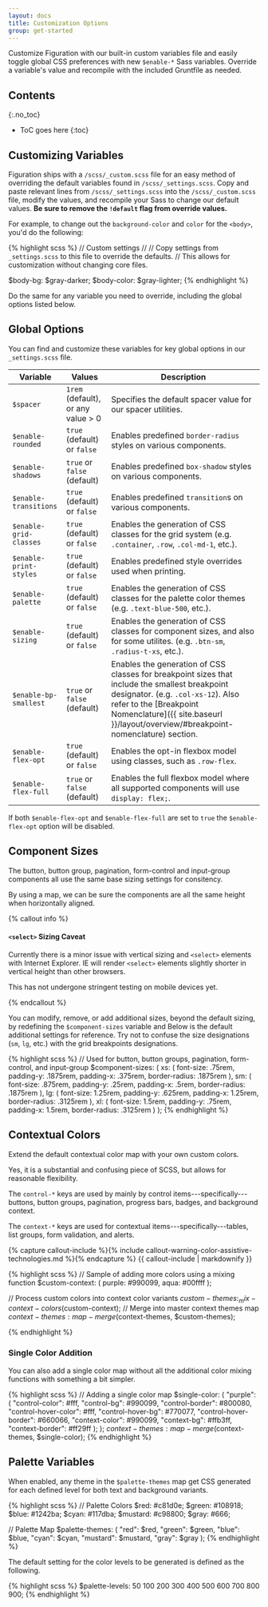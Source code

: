 ```yaml
---
layout: docs
title: Customization Options
group: get-started
---
```


Customize Figuration with our built-in custom variables file and easily toggle global CSS preferences with new `$enable-*` Sass variables. Override a variable's value and recompile with the included Gruntfile as needed.

## Contents
{:.no_toc}

* ToC goes here
{:toc}

## Customizing Variables

Figuration ships with a `/scss/_custom.scss` file for an easy method of overriding the default variables found in `/scss/_settings.scss`. Copy and paste relevant lines from `/scss/_settings.scss` into the `/scss/_custom.scss` file, modify the values, and recompile your Sass to change our default values. **Be sure to remove the `!default` flag from override values.**

For example, to change out the `background-color` and `color` for the `<body>`, you'd do the following:

{% highlight scss %}
// Custom settings
//
// Copy settings from `_settings.scss` to this file to override the defaults.
// This allows for customization without changing core files.

$body-bg:    $gray-darker;
$body-color: $gray-lighter;
{% endhighlight %}

Do the same for any variable you need to override, including the global options listed below.

## Global Options

You can find and customize these variables for key global options in our `_settings.scss` file.

| Variable                    | Values                             | Description                                                                                      |
| --------------------------- | ---------------------------------- | -------------------------------------------------------------------------------------------------|
| `$spacer`                   | `1rem` (default), or any value > 0 | Specifies the default spacer value for our spacer utilities.                                     |
| `$enable-rounded`           | `true` (default) or `false`        | Enables predefined `border-radius` styles on various components.                                 |
| `$enable-shadows`           | `true` or `false` (default)        | Enables predefined `box-shadow` styles on various components.                                    |
| `$enable-transitions`       | `true` (default) or `false`        | Enables predefined `transition`s on various components.                                          |
| `$enable-grid-classes`      | `true` (default) or `false`        | Enables the generation of CSS classes for the grid system (e.g. `.container`, `.row`, `.col-md-1`, etc.). |
| `$enable-print-styles`      | `true` (default) or `false`        | Enables predefined style overrides used when printing.                                           |
| `$enable-palette`           | `true` (default) or `false`        | Enables the generation of CSS classes for the palette color themes (e.g. `.text-blue-500`, etc.). |
| `$enable-sizing`            | `true` (default) or `false`        | Enables the generation of CSS classes for component sizes, and also for some utilites. (e.g. `.btn-sm`, `.radius-t-xs`, etc.). |
| `$enable-bp-smallest`       | `true` or `false` (default)        | Enables the generation of CSS classes for breakpoint sizes that include the smallest breakpoint designator. (e.g. `.col-xs-12`).  Also refer to the [Breakpoint Nomenclature]({{ site.baseurl }}/layout/overview/#breakpoint-nomenclature) section. |
| `$enable-flex-opt`          | `true` (default) or `false`        | Enables the opt-in flexbox model using classes, such as `.row-flex`.                             |
| `$enable-flex-full`         | `true` or `false` (default)        | Enables the full flexbox model where all supported components will use `display: flex;`.         |

If both `$enable-flex-opt` and `$enable-flex-full` are set to `true` the `$enable-flex-opt` option will be disabled.

## Component Sizes

The button, button group, pagination, form-control and input-group components all use the same base sizing settings for consitency.

By using a map, we can be sure the components are all the same height when horizontally aligned.

{% callout info %}
#### `<select>` Sizing Caveat

Currently there is a minor issue with vertical sizing and `<select>` elements with Internet Explorer.  IE will render `<select>` elements slightly shorter in vertical height than other browsers.

This has not undergone stringent testing on mobile devices yet.

{% endcallout %}

You can modify, remove, or add additional sizes, beyond the default sizing, by redefining the `$component-sizes` variable and
Below is the default additional settings for reference.  Try not to confuse the size designations (`sm`, `lg`, etc.) with the grid breakpoints designations.

{% highlight scss %}
// Used for button, button groups, pagination, form-control, and input-group
$component-sizes: (
    xs: (
        font-size:      .75rem,
        padding-y:      .1875rem,
        padding-x:      .375rem,
        border-radius:  .1875rem
    ),
    sm: (
        font-size:      .875rem,
        padding-y:      .25rem,
        padding-x:      .5rem,
        border-radius:  .1875rem
   ),
    lg: (
        font-size:      1.25rem,
        padding-y:      .625rem,
        padding-x:      1.25rem,
        border-radius:  .3125rem
    ),
    xl: (
        font-size:      1.5rem,
        padding-y:      .75rem,
        padding-x:      1.5rem,
        border-radius:  .3125rem
    )
);
{% endhighlight %}

## Contextual Colors

Extend the default contextual color map with your own custom colors.

Yes, it is a substantial and confusing piece of SCSS, but allows for reasonable flexibility.

The `control-*` keys are used by mainly by control items---specifically---buttons, button groups, pagination, progress bars, badges, and background context.

The `context-*` keys are used for contextual items---specifically---tables, list groups, form validation, and alerts.

{% capture callout-include %}{% include callout-warning-color-assistive-technologies.md %}{% endcapture %}
{{ callout-include | markdownify }}

{% highlight scss %}
// Sample of adding more colors using a mixing function
$custom-context: (
    purple: #990099,
    aqua:   #00ffff
);

// Process custom colors into context color variants
$custom-themes: _mix-context-colors($custom-context);
// Merge into master context themes map
$context-themes: map-merge($context-themes, $custom-themes);

{% endhighlight %}

### Single Color Addition

You can also add a single color map without all the additional color mixing functions with something a bit simpler.

{% highlight scss %}
// Adding a single color map
$single-color: (
    "purple": (
        "control-color":        #fff,
        "control-bg":           #990099,
        "control-border":       #800080,
        "control-hover-color":  #fff,
        "control-hover-bg":     #770077,
        "control-hover-border": #660066,
        "context-color":        #990099,
        "context-bg":           #ffb3ff,
        "context-border":       #ff29ff
    );
);
$context-themes: map-merge($context-themes, $single-color);
{% endhighlight %}

## Palette Variables

When enabled, any theme in the `$palette-themes` map get CSS generated for each defined level for both text and background variants.

{% highlight scss %}
// Palette Colors
$red:       #c81d0e;
$green:     #108918;
$blue:      #1242ba;
$cyan:      #117dba;
$mustard:   #c98800;
$gray:      #666;

// Palette Map
$palette-themes: (
    "red":      $red,
    "green":    $green,
    "blue":     $blue,
    "cyan":     $cyan,
    "mustard":  $mustard,
    "gray":     $gray
);
{% endhighlight %}

The default setting for the color levels to be generated is defined as the following.

{% highlight scss %}
$palette-levels: 50 100 200 300 400 500 600 700 800 900;
{% endhighlight %}
